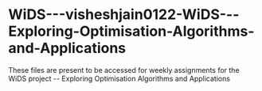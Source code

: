 # WiDS---visheshjain0122-WiDS---Exploring-Optimisation-Algorithms-and-Applications
These files are present to be accessed for weekly assignments for the WiDS project -- Exploring Optimisation Algorithms and Applications
